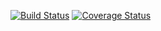 [![Build Status](https://travis-ci.org/data-cleaning/validate.svg?branch=master)](https://travis-ci.org/data-cleaning/validate)
[![Coverage Status](https://coveralls.io/repos/edwindj/validate/badge.png)](https://coveralls.io/r/edwindj/validate)
